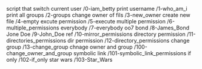 script that switch current user /0-iam_betty
print username /1-who_am_i
print all groups /2-groups
change owner of fils /3-new_owner
create new file /4-empty
excute permission /5-execute
multiple permission /6-multiple_permissions
everybody /7-everybody
oo7 bond /8-James_Bond
Jone Doe /9-John_Doe
ref /10-mirror_permissions
directory permission /11-directories_permissions
dir permission /12-directory_permissions
change group /13-change_group
chnage owner and group /100-change_owner_and_group
symbolic link /101-symbolic_link_permissions
if only /102-if_only
star wars /103-Star_Wars

